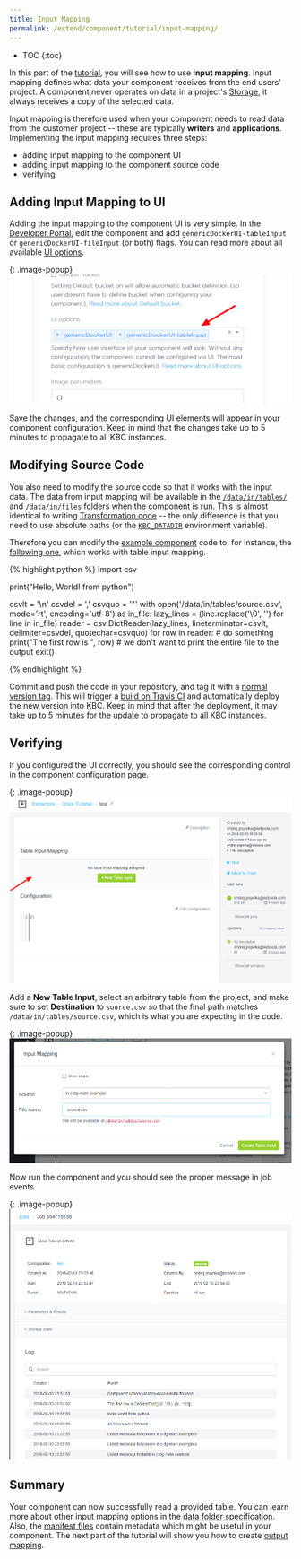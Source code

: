 ```yaml
---
title: Input Mapping
permalink: /extend/component/tutorial/input-mapping/
---
```


* TOC
{:toc}

In this part of the [tutorial](/extend/component/tutorial/), you will see how to use **input mapping**. Input mapping
defines what data your component receives from the end users' project. A component never
operates on data in a project's [Storage](https://help.keboola.com/storage/),
it always receives a copy of the selected data.

Input mapping is therefore used when your component needs to read data from the customer
project -- these are typically **writers** and **applications**. Implementing the input mapping requires three steps:

- adding input mapping to the component UI
- adding input mapping to the component source code
- verifying

## Adding Input Mapping to UI
Adding the input mapping to the component UI is very simple. In the [Developer Portal](https://components.keboola.com/), edit the component
and add `genericDockerUI-tableInput` or `genericDockerUI-fileInput` (or both) flags.
You can read more about all available [UI options](/extend/component/ui-options/).

{: .image-popup}
![Screenshot -- Input Mapping Configuration](/extend/component/tutorial/input-mapping-1.png)

Save the changes, and the corresponding UI elements will appear in your component configuration. Keep in mind that the changes
take up to 5 minutes to propagate to all KBC instances.

## Modifying Source Code
You also need to modify the source code so that it works with the input data. The data from input mapping will be available in the
[`/data/in/tables/`](/extend/common-interface/folders/#folder-dataintables) and
[`/data/in/files`](/extend/common-interface/folders/#folder-datainfiles) folders when the component is
[run](/extend/docker-runner/). This is almost identical to writing
[Transformation code](https://help.keboola.com/manipulation/transformations/) -- the only difference is that you need to
use absolute paths (or the [`KBC_DATADIR`](/extend/common-interface/environment/#environment-variables) environment variable).

Therefore you can modify the [example component](/extend/component/tutorial/) code to, for instance, the
[following one](https://github.com/keboola/ex-docs-tutorial), which works with table input mapping.

{% highlight python %}
import csv

print("Hello, World! from python")

csvlt = '\n'
csvdel = ','
csvquo = '"'
with open('/data/in/tables/source.csv', mode='rt', encoding='utf-8') as in_file:
    lazy_lines = (line.replace('\0', '') for line in in_file)
    reader = csv.DictReader(lazy_lines, lineterminator=csvlt, delimiter=csvdel, quotechar=csvquo)
    for row in reader:
        # do something
        print("The first row is ", row)
        # we don't want to print the entire file to the output
        exit()

{% endhighlight %}

Commit and push the code in your repository, and tag it with a [normal version tag](https://semver.org/#spec-item-2).
This will trigger a [build on Travis CI](https://docs.travis-ci.com/) and automatically
deploy the new version into KBC. Keep in mind that after the deployment, it may take up to 5 minutes for the update to propagate to all KBC instances.

## Verifying
If you configured the UI correctly, you should see the corresponding control in the component
configuration page.

{: .image-popup}
![Screenshot -- Component Configuration](/extend/component/tutorial/input-mapping-2.png)

Add a **New Table Input**, select an arbitrary table from the project, and make sure to set **Destination** to `source.csv`
so that the final path matches `/data/in/tables/source.csv`, which is what you are expecting in the code.

{: .image-popup}
![Screenshot -- Input Mapping Detail](/extend/component/tutorial/input-mapping-3.png)

Now run the component and you should see the proper message in job events.

{: .image-popup}
![Screenshot -- Input Mapping Events](/extend/component/tutorial/input-mapping-4.png)

## Summary
Your component can now successfully read a provided table. You can learn
more about other input mapping options in the
[data folder specification](/extend/common-interface/folders/). Also, the
[manifest files](/extend/common-interface/manifest-files/) contain metadata which
might be useful in your component. The next part of the tutorial will show you
how to create [output mapping](/extend/component/tutorial/output-mapping/).

